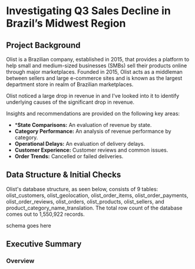 # Investigating Q3 Sales Decline in Brazil’s Midwest Region

## Project Background

Olist is a Brazilian company, established in 2015, that provides a platform to help small and medium-sized businesses (SMBs) sell their products online through major marketplaces. Founded in 2015, Olist acts as a middleman between sellers and large e-commerce sites and is known as the largest department store in realm of Brazilian marketplaces.

Olist noticed a large drop in revenue in and I've looked into it to identify underlying causes of the significant drop in revenue.

Insights and recommendations are provided on the following key areas:
- ***State Comparisons:** An evaluation of revenue by state. 
- **Category Performance:** An analysis of revenue performance by category.
- **Operational Delays:** An evaluation of delivery delays.
- **Customer Experience:** Customer reviews and common issues.
- **Order Trends:** Cancelled or failed deliveries.

## Data Structure & Initial Checks

Olist's database structure, as seen below, consists of 9 tables: olist_customers, olist_geolocation, olist_order_items, olist_order_payments, olist_order_reviews, olist_orders, olist_products, olist_sellers, and product_category_name_translation. The total row count of the database comes out to 1,550,922 records.

schema goes here

## Executive Summary
### Overview
